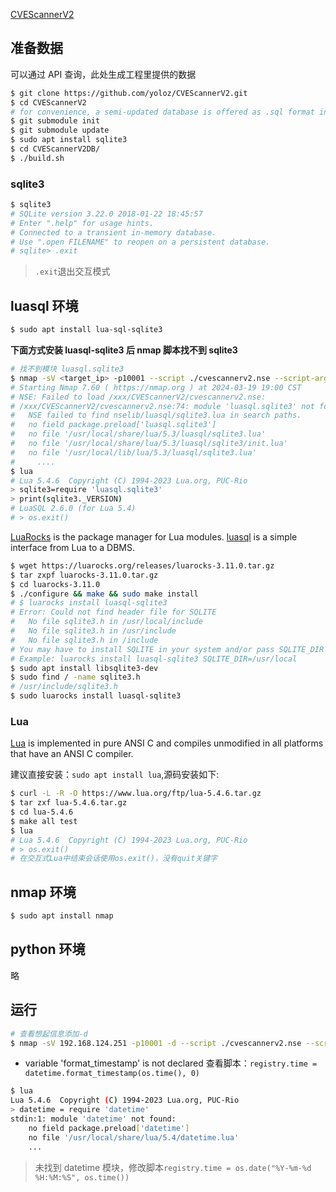 [CVEScannerV2](https://github.com/yoloz/CVEScannerV2.git)

## 准备数据

可以通过 API 查询，此处生成工程里提供的数据

```bash
$ git clone https://github.com/yoloz/CVEScannerV2.git
$ cd CVEScannerV2
# for convenience, a semi-updated database is offered as .sql format in CVEScannerV2DB.
$ git submodule init
$ git submodule update
$ sudo apt install sqlite3
$ cd CVEScannerV2DB/
$ ./build.sh
```

### sqlite3

```bash
$ sqlite3
# SQLite version 3.22.0 2018-01-22 18:45:57
# Enter ".help" for usage hints.
# Connected to a transient in-memory database.
# Use ".open FILENAME" to reopen on a persistent database.
# sqlite> .exit
```

> `.exit`退出交互模式

## luasql 环境

```bash
$ sudo apt install lua-sql-sqlite3
```

**下面方式安装 luasql-sqlite3 后 nmap 脚本找不到 sqlite3**

```bash
# 找不到模块 luasql.sqlite3
$ nmap -sV <target_ip> -p10001 --script ./cvescannerv2.nse --script-args db=./CVEScannerV2DB/cve.db
# Starting Nmap 7.60 ( https://nmap.org ) at 2024-03-19 19:00 CST
# NSE: Failed to load /xxx/CVEScannerV2/cvescannerv2.nse:
# /xxx/CVEScannerV2/cvescannerv2.nse:74: module 'luasql.sqlite3' not found:
# 	NSE failed to find nselib/luasql/sqlite3.lua in search paths.
# 	no field package.preload['luasql.sqlite3']
# 	no file '/usr/local/share/lua/5.3/luasql/sqlite3.lua'
# 	no file '/usr/local/share/lua/5.3/luasql/sqlite3/init.lua'
# 	no file '/usr/local/lib/lua/5.3/luasql/sqlite3.lua'
#     ....
$ lua
# Lua 5.4.6  Copyright (C) 1994-2023 Lua.org, PUC-Rio
> sqlite3=require 'luasql.sqlite3'
> print(sqlite3._VERSION)
# LuaSQL 2.6.0 (for Lua 5.4)
# > os.exit()

```

[LuaRocks](https://luarocks.org/) is the package manager for Lua modules.
[luasql](https://lunarmodules.github.io/luasql/) is a simple interface from Lua to a DBMS.

```bash
$ wget https://luarocks.org/releases/luarocks-3.11.0.tar.gz
$ tar zxpf luarocks-3.11.0.tar.gz
$ cd luarocks-3.11.0
$ ./configure && make && sudo make install
# $ luarocks install luasql-sqlite3
# Error: Could not find header file for SQLITE
#   No file sqlite3.h in /usr/local/include
#   No file sqlite3.h in /usr/include
#   No file sqlite3.h in /include
# You may have to install SQLITE in your system and/or pass SQLITE_DIR or SQLITE_INCDIR to the luarocks command.
# Example: luarocks install luasql-sqlite3 SQLITE_DIR=/usr/local
$ sudo apt install libsqlite3-dev
$ sudo find / -name sqlite3.h
# /usr/include/sqlite3.h
$ sudo luarocks install luasql-sqlite3
```

### Lua

[Lua](https://www.lua.org/) is implemented in pure ANSI C and compiles unmodified in all platforms that have an ANSI C compiler.

建议直接安装：`sudo apt install lua`,源码安装如下:

```bash
$ curl -L -R -O https://www.lua.org/ftp/lua-5.4.6.tar.gz
$ tar zxf lua-5.4.6.tar.gz
$ cd lua-5.4.6
$ make all test
$ lua
# Lua 5.4.6  Copyright (C) 1994-2023 Lua.org, PUC-Rio
# > os.exit()
# 在交互式Lua中结束会话使用os.exit()，没有quit关键字
```

## nmap 环境

```bash
$ sudo apt install nmap
```

## python 环境

略

## 运行

```bash
# 查看想起信息添加-d
$ nmap -sV 192.168.124.251 -p10001 -d --script ./cvescannerv2.nse --script-args http=0,db=./CVEScannerV2DB/cve.db,product-aliases=./product-aliases.json
```

- variable 'format_timestamp' is not declared
  查看脚本：`registry.time = datetime.format_timestamp(os.time(), 0)`

```bash
$ lua
Lua 5.4.6  Copyright (C) 1994-2023 Lua.org, PUC-Rio
> datetime = require 'datetime'
stdin:1: module 'datetime' not found:
	no field package.preload['datetime']
	no file '/usr/local/share/lua/5.4/datetime.lua'
    ...
```

> 未找到 datetime 模块，修改脚本`registry.time = os.date("%Y-%m-%d %H:%M:%S", os.time())`
